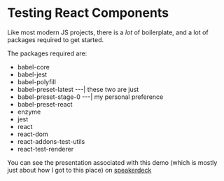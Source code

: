 # Testing React Components

Like most modern JS projects, there is a *lot* of boilerplate, and a lot of packages required to get started.

The packages required are:

- babel-core
- babel-jest
- babel-polyfill
- babel-preset-latest     ---| these two are just
- babel-preset-stage-0    ---| my personal preference
- babel-preset-react
- enzyme
- jest
- react
- react-dom
- react-addons-test-utils
- react-test-renderer

You can see the presentation associated with this demo (which is mostly just about how I got to this place) on [speakerdeck](https://speakerdeck.com/deecewan/how-i-test-react)
